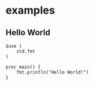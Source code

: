 # examples

## Hello World

```i5
$use (
	std.fmt
)

proc main() {
	fmt.println("Hello World!")
}
```

